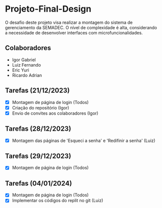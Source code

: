# Projeto-Final-Design
O desafio deste projeto visa realizar a montagem do sistema de gerenciamento da SEMADEC. O nível de complexidade é alta, considerando a necessidade de desenvolver interfaces com microfuncionalidades.

## Colaboradores
- Igor Gabriel
- Luiz Fernando
- Eric Yuri
- Ricardo Adrian

## Tarefas (21/12/2023)
- [x] Montagem de página de login (Todos)
- [x] Criação do repositório (Igor)
- [x] Envio de convites aos colaboradores (Igor)

## Tarefas (28/12/2023)
- [x] Montagem das páginas de 'Esqueci a senha' e 'Redifinir a senha' (Luiz)
## Tarefas (29/12/2023)
- [x] Montagem de página de login (Todos)
## Tarefas (04/01/2024)
- [x] Montagem de página de login (Todos)
- [x] Implementar os códigos do replit no git (Luiz)
